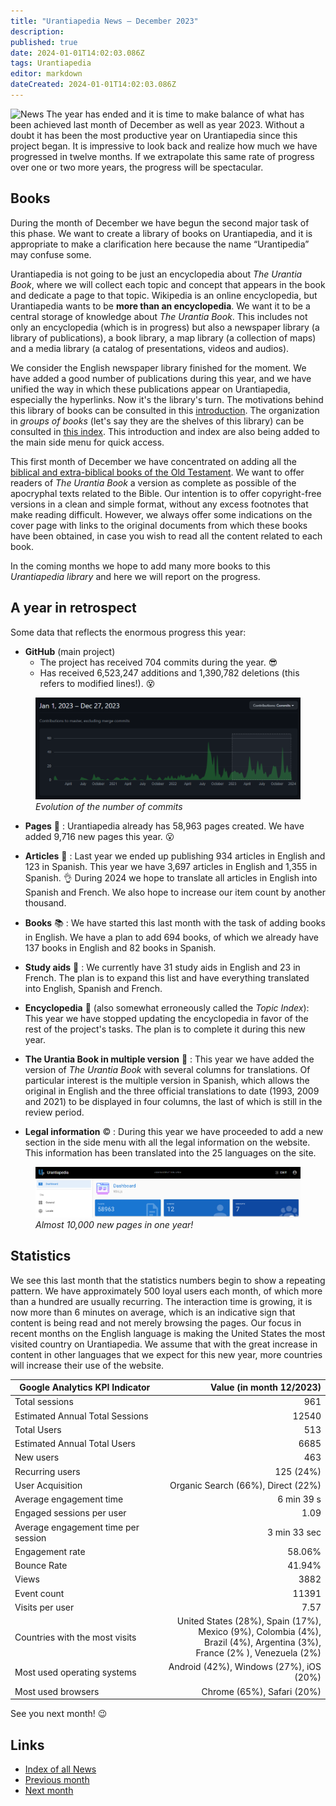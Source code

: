 ```yaml
---
title: "Urantiapedia News — December 2023"
description: 
published: true
date: 2024-01-01T14:02:03.086Z
tags: Urantiapedia
editor: markdown
dateCreated: 2024-01-01T14:02:03.086Z
---
```


<img src="/_assets/svg/icon-news.svg" alt="News" style="width: 80px;"> The year has ended and it is time to make balance of what has been achieved last month of December as well as year 2023. Without a doubt it has been the most productive year on Urantiapedia since this project began. It is impressive to look back and realize how much we have progressed in twelve months. If we extrapolate this same rate of progress over one or two more years, the progress will be spectacular. 

## Books 

During the month of December we have begun the second major task of this phase. We want to create a library of books on Urantiapedia, and it is appropriate to make a clarification here because the name “Urantipedia” may confuse some. 

Urantiapedia is not going to be just an encyclopedia about _The Urantia Book_, where we will collect each topic and concept that appears in the book and dedicate a page to that topic. Wikipedia is an online encyclopedia, but Urantiapedia wants to be **more than an encyclopedia**. We want it to be a central storage of knowledge about _The Urantia Book_. This includes not only an encyclopedia (which is in progress) but also a newspaper library (a library of publications), a book library, a map library (a collection of maps) and a media library (a catalog of presentations, videos and audios). 

We consider the English newspaper library finished for the moment. We have added a good number of publications during this year, and we have unified the way in which these publications appear on Urantiapedia, especially the hyperlinks. Now it's the library's turn. The motivations behind this library of books can be consulted in this [introduction](/en/book). The organization in _groups of books_ (let's say they are the shelves of this library) can be consulted in [this index](/en/index/books). This introduction and index are also being added to the main side menu for quick access.

This first month of December we have concentrated on adding all the [biblical and extra-biblical books of the Old Testament](/en/index/books_judeo_christianism_ot). We want to offer readers of _The Urantia Book_ a version as complete as possible of the apocryphal texts related to the Bible. Our intention is to offer copyright-free versions in a clean and simple format, without any excess footnotes that make reading difficult. However, we always offer some indications on the cover page with links to the original documents from which these books have been obtained, in case you wish to read all the content related to each book. 

In the coming months we hope to add many more books to this _Urantiapedia library_ and here we will report on the progress. 

## A year in retrospect 

Some data that reflects the enormous progress this year: 

- **GitHub** (main project) 
    * The project has received 704 commits during the year. :sunglasses: 
    * Has received 6,523,247 additions and 1,390,782 deletions (this refers to modified lines!). :dizzy_face: 

<figure id="img_1" class="image urantiapedia"> 
<img src="/image/github_2023.png"> 
<figcaption><em>Evolution of the number of commits </em></figcaption> 
</figure> 

- **Pages** :page_facing_up: : Urantiapedia already has 58,963 pages created. We have added 9,716 new pages this year. :open_mouth: 

- **Articles** :page_with_curl: : Last year we ended up publishing 934 articles in English and 123 in Spanish. This year we have 3,697 articles in English and 1,355 in Spanish. :ok_hand: During 2024 we hope to translate all articles in English into Spanish and French. We also hope to increase our item count by another thousand. 

- **Books** :books: : We have started this last month with the task of adding books in English. We have a plan to add 694 books, of which we already have 137 books in English and 82 books in Spanish. 

- **Study aids** :notebook: : We currently have 31 study aids in English and 23 in French. The plan is to expand this list and have everything translated into English, Spanish and French. 

- **Encyclopedia** :card_index: (also somewhat erroneously called the _Topic Index_): This year we have stopped updating the encyclopedia in favor of the rest of the project's tasks. The plan is to complete it during this new year.

- **The Urantia Book in multiple version** :blue_book: : This year we have added the version of _The Urantia Book_ with several columns for translations. Of particular interest is the multiple version in Spanish, which allows the original in English and the three official translations to date (1993, 2009 and 2021) to be displayed in four columns, the last of which is still in the review period. 

- **Legal information** :copyright: : During this year we have proceeded to add a new section in the side menu with all the legal information on the website. This information has been translated into the 25 languages ​​on the site. 

<figure id="img_2" class="image urantiapedia"> 
<img src="/image/up_status_2023.png"> 
<figcaption><em>Almost 10,000 new pages in one year!</em></figcaption> 
</figure> 

## Statistics 

We see this last month that the statistics numbers begin to show a repeating pattern. We have approximately 500 loyal users each month, of which more than a hundred are usually recurring. The interaction time is growing, it is now more than 6 minutes on average, which is an indicative sign that content is being read and not merely browsing the pages. Our focus in recent months on the English language is making the United States the most visited country on Urantiapedia. We assume that with the great increase in content in other languages ​​that we expect for this new year, more countries will increase their use of the website. 

Google Analytics KPI Indicator | Value (in month 12/2023)
--- | ---:
Total sessions | 961 
Estimated Annual Total Sessions | 12540 
Total Users | 513 
Estimated Annual Total Users | 6685 
New users | 463 
Recurring users | 125 (24%) 
User Acquisition | Organic Search (66%), Direct (22%) 
Average engagement time | 6 min 39 s 
Engaged sessions per user | 1.09 
Average engagement time per session | 3 min 33 sec 
Engagement rate | 58.06% 
Bounce Rate | 41.94% 
Views | 3882 
Event count | 11391 
Visits per user | 7.57 
Countries with the most visits | United States (28%), Spain (17%), <br>Mexico (9%), Colombia (4%), <br>Brazil (4%), Argentina (3%), <br>France (2% ), Venezuela (2%) 
Most used operating systems | Android (42%), Windows (27%), iOS (20%) 
Most used browsers | Chrome (65%), Safari (20%) 

See you next month! :wink: 

## Links 

- [Index of all News](/en/news) 
- [Previous month](/en/news/2023/11)
- [Next month](/en/news/2024/01)